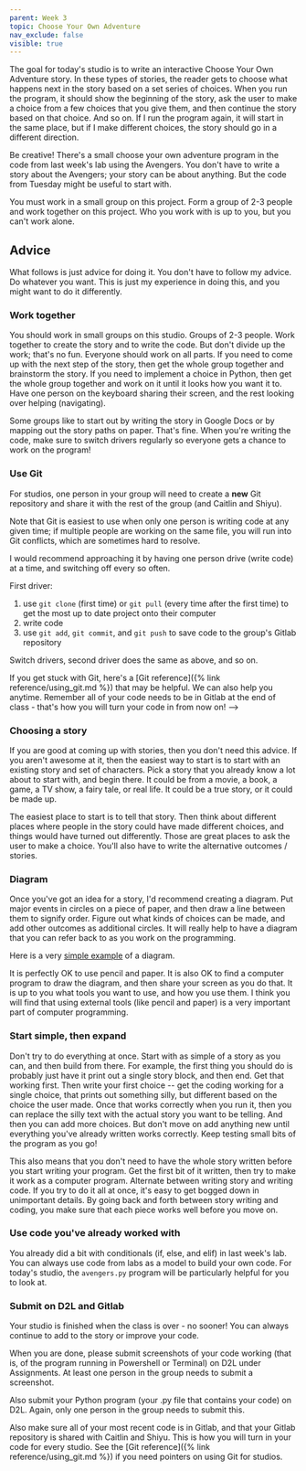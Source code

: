 ```yaml
---
parent: Week 3
topic: Choose Your Own Adventure
nav_exclude: false
visible: true
---
```


<!-- change "Tuesday" to "last week" for spring semester; reverse for fall semester-->

The goal for today's studio is to write an interactive Choose Your Own Adventure story. In these types of stories, the reader gets to choose what happens next in the story based on a set series of choices. When you run the program, it should show the beginning of the story, ask the user to make a choice from a few choices that you give them, and then continue the story based on that choice. And so on. If I run the program again, it will start in the same place, but if I make different choices, the story should go in a different direction. 

Be creative! There's a small choose your own adventure program in the code from last week's lab using the Avengers. You don't have to write a story about the Avengers; your story can be about anything. But the code from Tuesday might be useful to start with.

You must work in a small group on this project. Form a group of 2-3 people and work together on this project. Who you work with is up to you, but you can't work alone.

## Advice

What follows is just advice for doing it. You don't have to follow my advice. Do whatever you want. This is just my experience in doing this, and you might want to do it differently.

### Work together

You should work in small groups on this studio. Groups of 2-3 people. Work together to create the story and to write the code. But don't divide up the work; that's no fun. Everyone should work on all parts. If you need to come up with the next step of the story, then get the whole group together and brainstorm the story. If you need to implement a choice in Python, then get the whole group together and work on it until it looks how you want it to. Have one person on the keyboard sharing their screen, and the rest looking over helping (navigating).

Some groups like to start out by writing the story in Google Docs or by mapping out the story paths on paper. That's fine. When you're writing the code, make sure to switch drivers regularly so everyone gets a chance to work on the program! 

### Use Git

For studios, one person in your group will need to create a **new** Git repository and share it with the rest of the group (and Caitlin and Shiyu).

Note that Git is easiest to use when only one person is writing code at any given time; if multiple people are working on the same file, you will run into Git conflicts, which are sometimes hard to resolve. 

I would recommend approaching it by having one person drive (write code) at a time, and switching off every so often.

First driver:
1. use `git clone` (first time) or `git pull` (every time after the first time) to get the most up to date project onto their computer
2. write code
3. use `git add`, `git commit`, and `git push` to save code to the group's Gitlab repository

Switch drivers, second driver does the same as above, and so on.

If you get stuck with Git, here's a [Git reference]({% link reference/using_git.md %}) that may be helpful. We can also help you anytime. Remember all of your code needs to be in Gitlab at the end of class - that's how you will turn your code in from now on! -->

### Choosing a story

If you are good at coming up with stories, then you don't need this advice. If you aren't awesome at it, then the easiest way to start is to start with an existing story and set of characters.  Pick a story that you already know a lot about to start with, and begin there. It could be from a movie, a book, a game, a TV show, a fairy tale, or real life. It could be a true story, or it could be made up.

The easiest place to start is to tell that story. Then think about different places where people in the story could have made different choices, and things would have turned out differently.  Those are great places to ask the user to make a choice. You'll also have to write the alternative outcomes / stories.

### Diagram

Once you've got an idea for a story, I'd recommend creating a diagram. Put major events in circles on a piece of paper,
and then draw a line between them to signify order. Figure out what kinds of choices can be made, and add other outcomes as additional circles. It will really help to have a diagram that you can refer back to as you work on the programming.

Here is a very [simple example](https://creately.com/diagram/example/i7nxnlyt/Choose+Your+Own+Adventure+Decision+Tree) of a diagram.

It is perfectly OK to use pencil and paper. It is also OK to find a computer program to draw the diagram, and then share your screen as you do that. It is up to you what tools you want to use, and how you use them. I think you will find that using external tools (like pencil and paper) is a very important part of computer programming.

### Start simple, then expand

Don't try to do everything at once. Start with as simple of a story as you can, and then build from there. For example, the first thing you should do is probably just have it print out a single story block, and then end. Get that working first. Then write your first choice -- get the coding working for a single choice, that prints out something silly, but different based on the choice the user made. Once that works correctly when you run it, then you can replace the silly text with the actual story you want to be telling. And then you can add more choices. But don't move on add anything new until everything you've already written works correctly. Keep testing small bits of the program as you go!

This also means that you don't need to have the whole story written before you start writing your program. Get the first bit of it written, then try to make it work as a computer program. Alternate between writing story and writing code. If you try to do it all at once, it's easy to get bogged down in unimportant details. By going back and forth between story writing and coding, you make sure that each piece works well before you move on.

### Use code you've already worked with

You already did a bit with conditionals (if, else, and elif) in last week's lab. You can always use code from labs as a model to build your own code. For today's studio, the `avengers.py` program will be particularly helpful for you to look at.

### Submit on D2L and Gitlab

Your studio is finished when the class is over - no sooner! You can always continue to add to the story or improve your code.

When you are done, please submit screenshots of your code working (that is, of the program running in Powershell or Terminal) on D2L under Assignments. At least one person in the group needs to submit a screenshot. 

Also submit your Python program (your .py file that contains your code) on D2L. Again, only one person in the group needs to submit this.

Also make sure all of your most recent code is in Gitlab, and that your Gitlab repository is shared with Caitlin and Shiyu. This is how you will turn in your code for every studio. See the [Git reference]({% link reference/using_git.md %}) if you need pointers on using Git for studios.